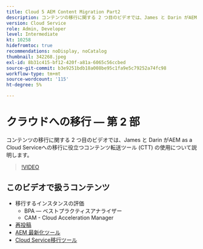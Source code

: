 ```yaml
---
title: Cloud 5 AEM Content Migration Part2
description: コンテンツの移行に関する 2 つ目のビデオでは、James と Darin がAEM as a Cloud Serviceへの移行に役立つコンテンツ転送ツール (CTT) の使用について説明します。
version: Cloud Service
role: Admin, Developer
level: Intermediate
kt: 10258
hidefromtoc: true
recommendations: noDisplay, noCatalog
thumbnail: 342268.jpeg
exl-id: 8b31c415-bf12-420f-a81a-6065c56ccbed
source-git-commit: b3e9251bdb18a008be95c1fa9e5c79252a74fc98
workflow-type: tm+mt
source-wordcount: '115'
ht-degree: 5%

---
```


# クラウドへの移行 — 第 2 部

コンテンツの移行に関する 2 つ目のビデオでは、James と Darin がAEM as a Cloud Serviceへの移行に役立つコンテンツ転送ツール (CTT) の使用について説明します。

>[!VIDEO](https://video.tv.adobe.com/v/342268?quality=12&learn=on)

## このビデオで扱うコンテンツ

+ 移行するインスタンスの評価
   + BPA — ベストプラクティスアナライザー
   + CAM - Cloud Acceleration Manager
+ [再投稿](https://github.com/chetanmeh/oak-console-scripts/tree/master/src/main/groovy/repostats)
+ [AEM 最新化ツール](https://opensource.adobe.com/aem-modernize-tools/)
+ [Cloud Service移行ツール](https://github.com/adobe/aem-cloud-service-source-migration)
